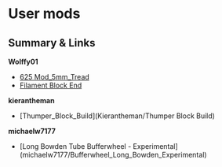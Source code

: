 # User mods

## Summary & Links

**Wolffy01**
* [625 Mod_5mm_Tread](Wolffy01/625_Mod_5mm_Tread)
* [Filament Block End](Wolffy01/Filament_Block_End)

**kierantheman**
* [Thumper_Block_Build](Kierantheman/Thumper Block Build)

**michaelw7177**
* [Long Bowden Tube Bufferwheel - Experimental] (michaelw7177/Bufferwheel_Long_Bowden_Experimental)

